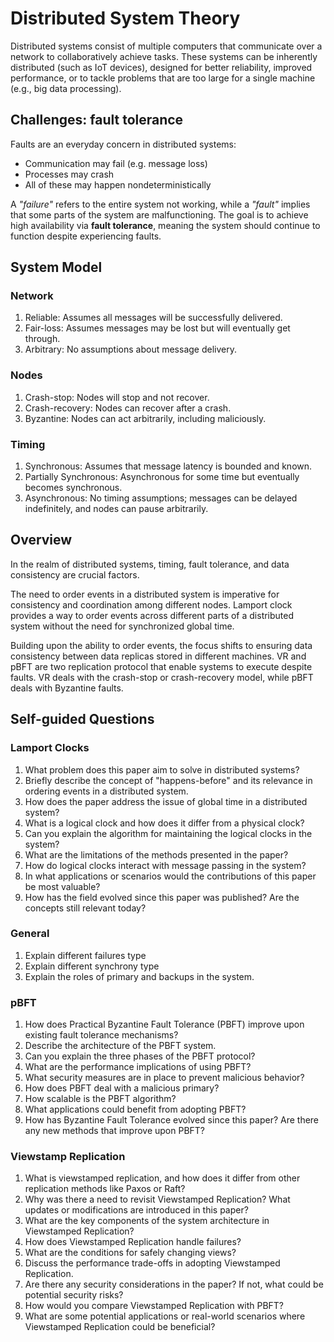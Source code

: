 # Distributed System Theory 
Distributed systems consist of multiple computers that communicate over a network to collaboratively achieve tasks. These systems can be inherently distributed (such as IoT devices), designed for better reliability, improved performance, or to tackle problems that are too large for a single machine (e.g., big data processing).

## Challenges: fault tolerance 
Faults are an everyday concern in distributed systems:
* Communication may fail (e.g. message loss) 
* Processes may crash 
* All of these may happen nondeterministically 

A _"failure"_ refers to the entire system not working, while a _"fault"_ implies that some parts of the system are malfunctioning. The goal is to achieve high availability via **fault tolerance**, meaning the system should continue to function despite experiencing faults.

## System Model 
### Network 
1. Reliable: Assumes all messages will be successfully delivered.
2. Fair-loss: Assumes messages may be lost but will eventually get through.
3. Arbitrary: No assumptions about message delivery.
### Nodes 
1. Crash-stop: Nodes will stop and not recover.
2. Crash-recovery: Nodes can recover after a crash.
3. Byzantine: Nodes can act arbitrarily, including maliciously.
### Timing 
1. Synchronous: Assumes that message latency is bounded and known.
2. Partially Synchronous: Asynchronous for some time but eventually becomes synchronous.
3. Asynchronous: No timing assumptions; messages can be delayed indefinitely, and nodes can pause arbitrarily.  

## Overview 
In the realm of distributed systems, timing, fault tolerance, and data consistency are crucial factors. 

The need to order events in a distributed system is imperative for consistency and coordination among different nodes. Lamport clock provides a way to order events across different parts of a distributed system without the need for synchronized global time.

Building upon the ability to order events, the focus shifts to ensuring data consistency between data replicas stored in different machines. VR and pBFT are two replication protocol that enable systems to execute despite faults. VR deals with the crash-stop or crash-recovery model, while pBFT deals with Byzantine faults. 

## Self-guided Questions 
### Lamport Clocks 
1. What problem does this paper aim to solve in distributed systems?
2. Briefly describe the concept of "happens-before" and its relevance in ordering events in a distributed system.
3. How does the paper address the issue of global time in a distributed system?
4. What is a logical clock and how does it differ from a physical clock?
5. Can you explain the algorithm for maintaining the logical clocks in the system?
6. What are the limitations of the methods presented in the paper?
7. How do logical clocks interact with message passing in the system?
8. In what applications or scenarios would the contributions of this paper be most valuable?
9. How has the field evolved since this paper was published? Are the concepts still relevant today?

### General 
1. Explain different failures type
2. Explain different synchrony type 
3. Explain the roles of primary and backups in the system.

### pBFT 
1. How does Practical Byzantine Fault Tolerance (PBFT) improve upon existing fault tolerance mechanisms?
2. Describe the architecture of the PBFT system.
3. Can you explain the three phases of the PBFT protocol?
4. What are the performance implications of using PBFT?
5. What security measures are in place to prevent malicious behavior?
6. How does PBFT deal with a malicious primary?
7. How scalable is the PBFT algorithm?
8. What applications could benefit from adopting PBFT?
9. How has Byzantine Fault Tolerance evolved since this paper? Are there any new methods that improve upon PBFT?

### Viewstamp Replication 
1. What is viewstamped replication, and how does it differ from other replication methods like Paxos or Raft?
2. Why was there a need to revisit Viewstamped Replication? What updates or modifications are introduced in this paper?
3. What are the key components of the system architecture in Viewstamped Replication?
5. How does Viewstamped Replication handle failures?
6. What are the conditions for safely changing views?
7. Discuss the performance trade-offs in adopting Viewstamped Replication.
8. Are there any security considerations in the paper? If not, what could be potential security risks?
9. How would you compare Viewstamped Replication with PBFT?
10. What are some potential applications or real-world scenarios where Viewstamped Replication could be beneficial?
